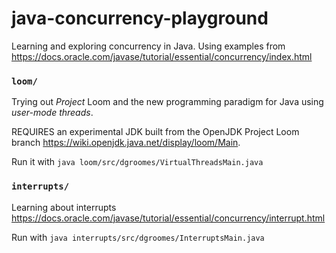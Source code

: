 # java-concurrency-playground

Learning and exploring concurrency in Java. Using examples from <https://docs.oracle.com/javase/tutorial/essential/concurrency/index.html>

### `loom/`

Trying out _Project_ Loom and the new programming paradigm for Java using *user-mode threads*.

REQUIRES an experimental JDK built from the OpenJDK Project Loom branch <https://wiki.openjdk.java.net/display/loom/Main>.

Run it with `java loom/src/dgroomes/VirtualThreadsMain.java`

### `interrupts/`

Learning about interrupts <https://docs.oracle.com/javase/tutorial/essential/concurrency/interrupt.html>

Run with `java interrupts/src/dgroomes/InterruptsMain.java`